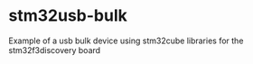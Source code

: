 # stm32usb-bulk
Example of a usb bulk device using stm32cube libraries for the stm32f3discovery board
